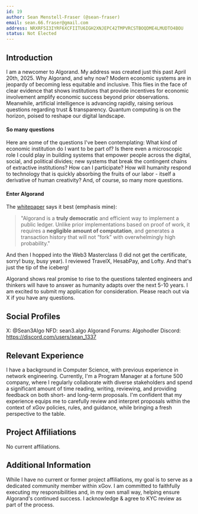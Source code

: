 ```yaml
---
id: 19
author: Sean Menstell-Fraser (@sean-fraser)
email: sean.66.fraser@gmail.com
address: NRXRF5I3IYRF6XCFIITU6IGH2XNJEPC42TMPVRCSTBOQDME4LMUDTO4BOU
status: Not Elected
---
```


## Introduction
I am a newcomer to Algorand. My address was created just this past April 20th, 2025. Why Algorand, and why now? Modern economic systems are in jeopardy of becoming less equitable and inclusive. This flies in the face of clear evidence that shows institutions that provide incentives for economic involvement amplify economic success beyond prior observations. Meanwhile, artificial intelligence is advancing rapidly, raising serious questions regarding trust & transparency. Quantum computing is on the horizon, poised to reshape our digital landscape.
#### So many questions
Here are some of the questions I've been contemplating: 
What kind of economic institution do I want to be part of? Is there even a microscopic role I could play in building systems that empower people across the digital, social, and political divides; new systems that break the contingent chains of extractive institutions? How can I participate? How will humanity respond to technology that is quickly absorbing the fruits of our labor - itself a derivative of human creativity? And, of course, so many more questions.
#### Enter Algorand
The [whitepaper](https://arxiv.org/pdf/1607.01341) says it best (emphasis mine):

> "Algorand is a **truly democratic** and efficient way to implement a public ledger. Unlike prior implementations based on proof of work, it requires a **negligible amount of computation**, and generates a transaction history that will not “fork” with overwhelmingly high probability."

And then I hopped into the Web3 Masterclass (I did not get the certificate, sorry! busy, busy year). I reviewed TravelX, HesabPay, and Lofty. And that's just the tip of the iceberg!

Algorand shows real promise to rise to the questions talented engineers and thinkers will have to answer as humanity adapts over the next 5-10 years. I am excited to submit my application for consideration. Please reach out via X if you have any questions.
## Social Profiles
X: @Sean3Algo 
NFD: sean3.algo
Algorand Forums: Algohodler
Discord:  https://discord.com/users/sean_1337
## Relevant Experience
I have a background in Computer Science, with previous experience in network engineering. Currently, I'm a Program Manager at a fortune 500 company, where I regularly collaborate with diverse stakeholders and spend a significant amount of time reading, writing, reviewing, and providing feedback on both short- and long-term proposals. I'm confident that my experience equips me to carefully review and interpret proposals within the context of xGov policies, rules, and guidance, while bringing a fresh perspective to the table.
## Project Affiliations
No current affiliations.
## Additional Information
While I have no current or former project affiliations, my goal is to serve as a dedicated community member within xGov. I am committed to faithfully executing my responsibilities and, in my own small way, helping ensure Algorand's continued success. I acknowledge & agree to KYC review as part of the process.
